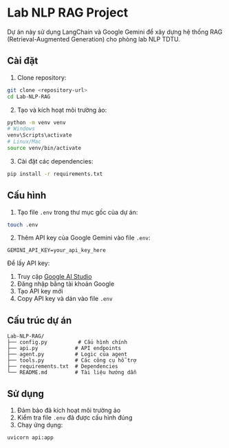 # Lab NLP RAG Project

Dự án này sử dụng LangChain và Google Gemini để xây dựng hệ thống RAG (Retrieval-Augmented Generation) cho phòng lab NLP TDTU.

## Cài đặt

1. Clone repository:
```bash
git clone <repository-url>
cd Lab-NLP-RAG
```

2. Tạo và kích hoạt môi trường ảo:
```bash
python -m venv venv
# Windows
venv\Scripts\activate
# Linux/Mac
source venv/bin/activate
```

3. Cài đặt các dependencies:
```bash
pip install -r requirements.txt
```

## Cấu hình

1. Tạo file `.env` trong thư mục gốc của dự án:
```bash
touch .env
```

2. Thêm API key của Google Gemini vào file `.env`:
```
GEMINI_API_KEY=your_api_key_here
```

Để lấy API key:
1. Truy cập [Google AI Studio](https://makersuite.google.com/app/apikey)
2. Đăng nhập bằng tài khoản Google
3. Tạo API key mới
4. Copy API key và dán vào file `.env`

## Cấu trúc dự án

```
Lab-NLP-RAG/
├── config.py          # Cấu hình chính
├── api.py            # API endpoints
├── agent.py          # Logic của agent
├── tools.py          # Các công cụ hỗ trợ
├── requirements.txt  # Dependencies
└── README.md         # Tài liệu hướng dẫn
```

## Sử dụng

1. Đảm bảo đã kích hoạt môi trường ảo
2. Kiểm tra file `.env` đã được cấu hình đúng
3. Chạy ứng dụng:
```bash
uvicorn api:app
```